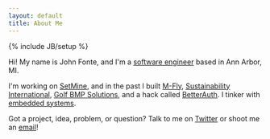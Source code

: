 ```yaml
---
layout: default
title: About Me
---
```

{% include JB/setup %}

Hi! My name is John Fonte, and I'm a [software engineer](https://linkedin.com/pub/{{site.author.linkedin}}) based in Ann Arbor, MI.

I'm working on [SetMine](http://setmine.com), and in the past I built [M-Fly](http://umich.edu/~mfly), [Sustainability International](http://sustainabilityinternational.org), [Golf BMP Solutions](http://golfbmpsolutions.com), and a hack called [BetterAuth](https://www.hackerleague.org/hackathons/pennapps-spring-2013/hacks/betterauth). I tinker with [embedded systems](https://github.com/johnfonte/virulent).

Got a project, idea, problem, or question? Talk to me on <a class="contact" target="_blank" href="http://twitter.com/{{ site.author.twitter }}">Twitter</a> or shoot me an <a class="contact" target="_blank" href="mailto:{{site.author.email}}">email</a>!

